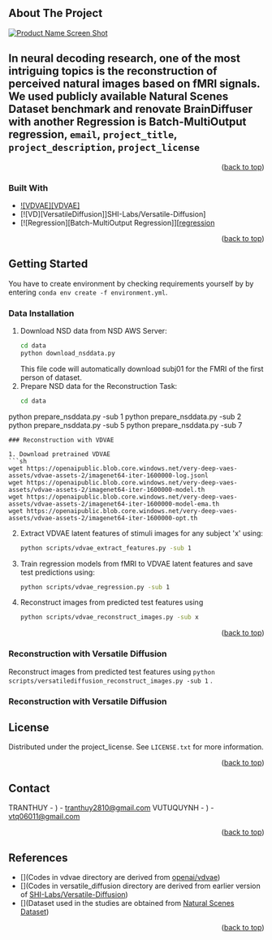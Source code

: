 <!-- Improved compatibility of back to top link: See: https://github.com/othneildrew/Best-README-Template/pull/73 -->
<a id="readme-top"></a>
<!--
*** Thanks again! Now go create something AMAZING! :D
-->



<!-- PROJECT SHIELDS -->
<!--
*** I'm using markdown "reference style" links for readability.
*** Reference links are enclosed in brackets [ ] instead of parentheses ( ).
*** See the bottom of this document for the declaration of the reference variables
*** for contributors-url, forks-url, etc. This is an optional, concise syntax you may use.
*** https://www.markdownguide.org/basic-syntax/#reference-style-links
-->



<!-- ABOUT THE PROJECT -->
## About The Project

[![Product Name Screen Shot][product-screenshot]]()

In neural decoding research, one of the most intriguing topics is the reconstruction of perceived 
natural images based on fMRI signals. We used publicly available Natural Scenes Dataset 
benchmark and renovate BrainDiffuser with another Regression is Batch-MultiOutput regression, `email`, `project_title`, `project_description`, `project_license`
-
<p align="right">(<a href="#readme-top">back to top</a>)</p>



### Built With

* [![VDVAE][VDVAE]][openai/vdvae]
* [![VD][VersatileDiffusion]]SHI-Labs/Versatile-Diffusion]
* [![Regression][Batch-MultiOutput Regression]][[regression]

<p align="right">(<a href="#readme-top">back to top</a>)</p>



<!-- GETTING STARTED -->
## Getting Started

 You have to create environment by checking requirements yourself by by entering `conda env create -f environment.yml`.

### Data Installation

1. Download NSD data from NSD AWS Server:
   ```sh
   cd data
   python download_nsddata.py
   ```
   This file code will automatically download subj01 for the FMRI of the first person of dataset.
2. Prepare NSD data for the Reconstruction Task:
   ```sh
   cd data
  python prepare_nsddata.py -sub 1
  python prepare_nsddata.py -sub 2
  python prepare_nsddata.py -sub 5
  python prepare_nsddata.py -sub 7
   ```
### Reconstruction with VDVAE

1. Download pretrained VDVAE 
   ```sh
  wget https://openaipublic.blob.core.windows.net/very-deep-vaes-assets/vdvae-assets-2/imagenet64-iter-1600000-log.jsonl
wget https://openaipublic.blob.core.windows.net/very-deep-vaes-assets/vdvae-assets-2/imagenet64-iter-1600000-model.th
wget https://openaipublic.blob.core.windows.net/very-deep-vaes-assets/vdvae-assets-2/imagenet64-iter-1600000-model-ema.th
wget https://openaipublic.blob.core.windows.net/very-deep-vaes-assets/vdvae-assets-2/imagenet64-iter-1600000-opt.th
   ```
2. Extract VDVAE latent features of stimuli images for any subject 'x' using:
   ```sh
   python scripts/vdvae_extract_features.py -sub 1
   ```
3. Train regression models from fMRI to VDVAE latent features and save test predictions using:
   ```sh
   python scripts/vdvae_regression.py -sub 1
   ```
4. Reconstruct images from predicted test features using
   ```sh
   python scripts/vdvae_reconstruct_images.py -sub x
   ```
<p align="right">(<a href="#readme-top">back to top</a>)</p>

### Reconstruction with Versatile Diffusion
Reconstruct images from predicted test features using `python scripts/versatilediffusion_reconstruct_images.py -sub 1` .
### Reconstruction with Versatile Diffusion



<!-- LICENSE -->
## License

Distributed under the project_license. See `LICENSE.txt` for more information.

<p align="right">(<a href="#readme-top">back to top</a>)</p>



<!-- CONTACT -->
## Contact

TRANTHUY - ) - tranthuy2810@gmail.com
VUTUQUYNH - ) - vtq06011@gmail.com

<p align="right">(<a href="#readme-top">back to top</a>)</p>



<!-- References -->
## References

* [](Codes in vdvae directory are derived from [openai/vdvae])
* [](Codes in versatile_diffusion directory are derived from earlier version of [SHI-Labs/Versatile-Diffusion])
* [](Dataset used in the studies are obtained from [Natural Scenes Dataset])

<p align="right">(<a href="#readme-top">back to top</a>)</p>



<!-- MARKDOWN LINKS & IMAGES -->
<!-- https://www.markdownguide.org/basic-syntax/#reference-style-links -->
[openai/vdvae]: https://github.com/openai/vdvae
[SHI-Labs/Versatile-Diffusion]: https://github.com/SHI-Labs/Versatile-Diffusion
[Natural Scenes Dataset]: https://naturalscenesdataset.org/
[regression]: https://arxiv.org/abs/2403.19421
[product-screenshot]: [images/screenshot.png](https://www.wisdom.weizmann.ac.il/~vision/ssfmri2im/resources/figs/reconst_demo.gif)
